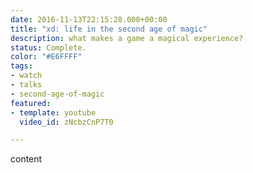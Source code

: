 ```yaml
---
date: 2016-11-13T22:15:28.000+00:00
title: "xd: life in the second age of magic"
description: what makes a game a magical experience?
status: Complete.
color: "#E6FFFF"
tags:
- watch
- talks
- second-age-of-magic
featured:
- template: youtube
  video_id: zNcbzCnP7T0

---
```


content
